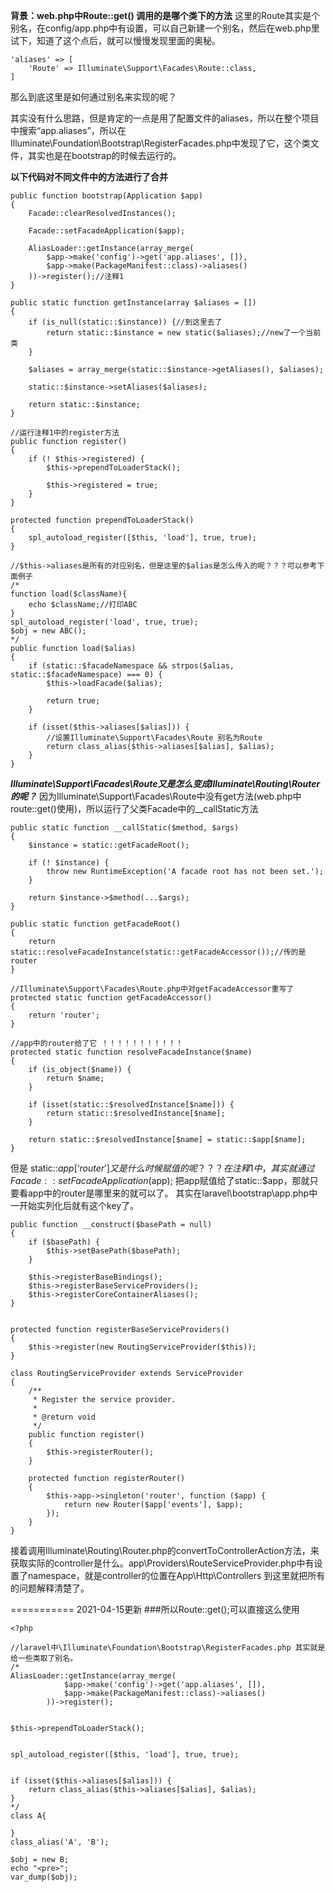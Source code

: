 **背景：web.php中Route::get() 调用的是哪个类下的方法**
这里的Route其实是个别名，在config/app.php中有设置，可以自己新建一个别名，然后在web.php里试下，知道了这个点后，就可以慢慢发现里面的奥秘。
```
'aliases' => [
    'Route' => Illuminate\Support\Facades\Route::class,
]
```
那么到底这里是如何通过别名来实现的呢？

其实没有什么思路，但是肯定的一点是用了配置文件的aliases，所以在整个项目中搜索“app.aliases”，所以在Illuminate\Foundation\Bootstrap\RegisterFacades.php中发现了它，这个类文件，其实也是在bootstrap的时候去运行的。

**以下代码对不同文件中的方法进行了合并**
```
public function bootstrap(Application $app)
{
	Facade::clearResolvedInstances();

	Facade::setFacadeApplication($app);

	AliasLoader::getInstance(array_merge(
		$app->make('config')->get('app.aliases', []),
		$app->make(PackageManifest::class)->aliases()
	))->register();//注释1
}

public static function getInstance(array $aliases = [])
{
	if (is_null(static::$instance)) {//到这里去了
		return static::$instance = new static($aliases);//new了一个当前类
	}

	$aliases = array_merge(static::$instance->getAliases(), $aliases);

	static::$instance->setAliases($aliases);

	return static::$instance;
}

//运行注释1中的register方法
public function register()
{
	if (! $this->registered) {
		$this->prependToLoaderStack();

		$this->registered = true;
	}
}

protected function prependToLoaderStack()
{
	spl_autoload_register([$this, 'load'], true, true);
}

//$this->aliases是所有的对应别名，但是这里的$alias是怎么传入的呢？？？可以参考下面例子
/*
function load($className){
	echo $className;//打印ABC
}
spl_autoload_register('load', true, true);
$obj = new ABC();
*/
public function load($alias)
{
	if (static::$facadeNamespace && strpos($alias, static::$facadeNamespace) === 0) {
		$this->loadFacade($alias);

		return true;
	}

	if (isset($this->aliases[$alias])) {
        //设置Illuminate\Support\Facades\Route 别名为Route
		return class_alias($this->aliases[$alias], $alias);
	}
}

```

***Illuminate\Support\Facades\Route又是怎么变成Illuminate\Routing\Router的呢？***
因为Illuminate\Support\Facades\Route中没有get方法(web.php中route::get()使用)，所以运行了父类Facade中的__callStatic方法
```
public static function __callStatic($method, $args)
{
	$instance = static::getFacadeRoot();

	if (! $instance) {
		throw new RuntimeException('A facade root has not been set.');
	}

	return $instance->$method(...$args);
}

public static function getFacadeRoot()
{
	return static::resolveFacadeInstance(static::getFacadeAccessor());//传的是router
}

//Illuminate\Support\Facades\Route.php中对getFacadeAccessor重写了
protected static function getFacadeAccessor()
{
	return 'router';
}

//app中的router给了它 ！！！！！！！！！！！
protected static function resolveFacadeInstance($name)
{
	if (is_object($name)) {
		return $name;
	}

	if (isset(static::$resolvedInstance[$name])) {
		return static::$resolvedInstance[$name];
	}

	return static::$resolvedInstance[$name] = static::$app[$name];
}

```
但是 static::$app[‘router’]又是什么时候赋值的呢？？？
在注释1中，其实就通过Facade::setFacadeApplication($app); 把app赋值给了static::$app，那就只要看app中的router是哪里来的就可以了。
其实在laravel\bootstrap\app.php中一开始实列化后就有这个key了。
```
public function __construct($basePath = null)
{
	if ($basePath) {
		$this->setBasePath($basePath);
	}

	$this->registerBaseBindings();
	$this->registerBaseServiceProviders();
	$this->registerCoreContainerAliases();
}

  
protected function registerBaseServiceProviders()
{
	$this->register(new RoutingServiceProvider($this));
}

class RoutingServiceProvider extends ServiceProvider
{
    /**
     * Register the service provider.
     *
     * @return void
     */
    public function register()
    {
        $this->registerRouter();
    }

    protected function registerRouter()
    {
        $this->app->singleton('router', function ($app) {
            return new Router($app['events'], $app);
        });
    }
}
```
接着调用Illuminate\Routing\Router.php的convertToControllerAction方法，来获取实际的controller是什么。app\Providers\RouteServiceProvider.php中有设置了namespace，就是controller的位置在App\Http\Controllers
到这里就把所有的问题解释清楚了。

===========
2021-04-15更新
###所以Route::get();可以直接这么使用
```
<?php

//laravel中\Illuminate\Foundation\Bootstrap\RegisterFacades.php 其实就是给一些类取了别名。
/*
AliasLoader::getInstance(array_merge(
            $app->make('config')->get('app.aliases', []),
            $app->make(PackageManifest::class)->aliases()
        ))->register();

		
$this->prependToLoaderStack();


spl_autoload_register([$this, 'load'], true, true);


if (isset($this->aliases[$alias])) {
	return class_alias($this->aliases[$alias], $alias);
}
*/
class A{

}
class_alias('A', 'B');

$obj = new B;
echo "<pre>";
var_dump($obj);
```
